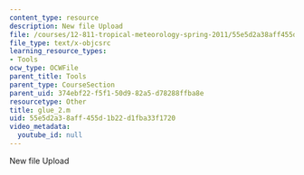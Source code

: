 ```yaml
---
content_type: resource
description: New file Upload
file: /courses/12-811-tropical-meteorology-spring-2011/55e5d2a38aff455d1b22d1fba33f1720_glue_2.m
file_type: text/x-objcsrc
learning_resource_types:
- Tools
ocw_type: OCWFile
parent_title: Tools
parent_type: CourseSection
parent_uid: 374ebf22-f5f1-50d9-82a5-d78288ffba8e
resourcetype: Other
title: glue_2.m
uid: 55e5d2a3-8aff-455d-1b22-d1fba33f1720
video_metadata:
  youtube_id: null
---
```

New file Upload
